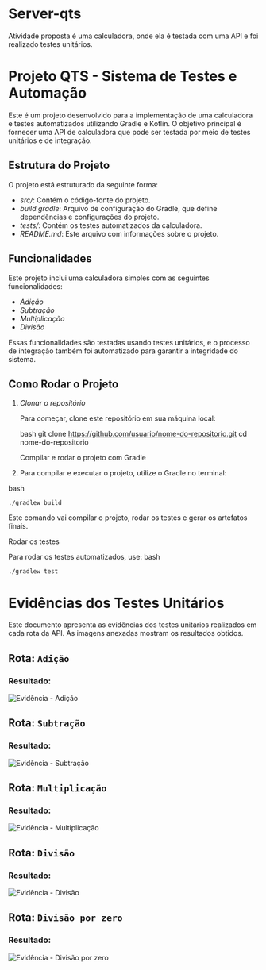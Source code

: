 # Server-qts
Atividade proposta é uma calculadora, onde ela é testada com uma API e foi realizado testes unitários.

# Projeto QTS - Sistema de Testes e Automação

Este é um projeto desenvolvido para a implementação de uma calculadora e testes automatizados utilizando Gradle e Kotlin. O objetivo principal é fornecer uma API de calculadora que pode ser testada por meio de testes unitários e de integração.

## Estrutura do Projeto

O projeto está estruturado da seguinte forma:

- *src/*: Contém o código-fonte do projeto.
- *build.gradle*: Arquivo de configuração do Gradle, que define dependências e configurações do projeto.
- *tests/*: Contém os testes automatizados da calculadora.
- *README.md*: Este arquivo com informações sobre o projeto.

## Funcionalidades

Este projeto inclui uma calculadora simples com as seguintes funcionalidades:

- *Adição*
- *Subtração*
- *Multiplicação*
- *Divisão*

Essas funcionalidades são testadas usando testes unitários, e o processo de integração também foi automatizado para garantir a integridade do sistema.

## Como Rodar o Projeto

1. *Clonar o repositório*

   Para começar, clone este repositório em sua máquina local:

   bash
   git clone https://github.com/usuario/nome-do-repositorio.git
   cd nome-do-repositorio

   Compilar e rodar o projeto com Gradle

2. Para compilar e executar o projeto, utilize o Gradle no terminal:

 bash
```
./gradlew build
 ```

Este comando vai compilar o projeto, rodar os testes e gerar os artefatos finais.

Rodar os testes

Para rodar os testes automatizados, use:
bash
```
./gradlew test
```
# Evidências dos Testes Unitários

Este documento apresenta as evidências dos testes unitários realizados em cada rota da API. As imagens anexadas mostram os resultados obtidos.

## Rota: `Adição`
### Resultado:
![Evidência - Adição](caminho/para/imagem-login.png)

## Rota: `Subtração`
### Resultado:
![Evidência - Subtração](caminho/para/imagem-login.png)

## Rota: `Multiplicação`
### Resultado:
![Evidência - Multiplicação](caminho/para/imagem-login.png)

## Rota: `Divisão`
### Resultado:
![Evidência - Divisão](caminho/para/imagem-login.png)

## Rota: `Divisão por zero`
### Resultado:
![Evidência - Divisão por zero](caminho/para/imagem-login.png)

